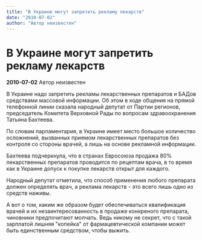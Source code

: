 ```yaml
---
title: "В Украине могут запретить рекламу лекарств"
date: "2010-07-02"
author: "Автор неизвестен"
---
```


# В Украине могут запретить рекламу лекарств

**2010-07-02** Автор неизвестен

В Украине надо запретить рекламы лекарственных препаратов и БАДов средствами массовой информации. Об этом в ходе общения на прямой телефонной линии сказала народный депутат от Партии регионов, председатель Комитета Верховной Рады по вопросам здравоохранения Татьяна Бахтеева.

По словам парламентария, в Украине имеет место большое количество осложнений, вызванных приемом лекарственных препаратов без контроля со стороны врачей, а лишь на основе рекламной информации.

Бахтеева подчеркнула, что в странах Евросоюза продажа 80% лекарственных препаратов проводится по рецептам врача, в то время как в Украине допуск к покупке лекарств открыт для каждого.

Народный депутат отметила, что способ применения любого препарата должен определять врач, а реклама лекарств - это всего лишь одно из средств наживы.

А вот о том, каким же образом будет обеспечиваться квалификация врачей и их незаинтересованность в продаже конкреного препарата, чиновники предпочитают молчать. Ведь никому не секрет, что с такой зарплатой лишняя "копейка" от фармацевтической компании может быть единственным средством, чтобы выжить.